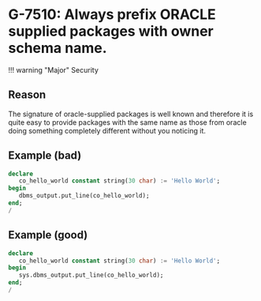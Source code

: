 # G-7510: Always prefix ORACLE supplied packages with owner schema name.

!!! warning "Major"
    Security

## Reason

The signature of oracle-supplied packages is well known and therefore it is quite easy to provide packages with the same name as those from oracle doing something completely different without you noticing it.

## Example (bad)

``` sql
declare
   co_hello_world constant string(30 char) := 'Hello World';
begin
   dbms_output.put_line(co_hello_world);
end;
/
```

## Example (good)

``` sql
declare
   co_hello_world constant string(30 char) := 'Hello World';
begin
   sys.dbms_output.put_line(co_hello_world);
end;
/
```